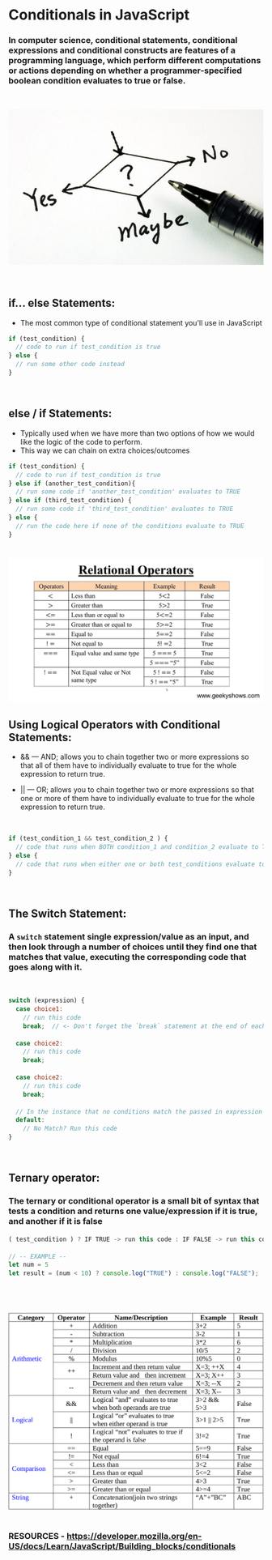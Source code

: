 # Conditionals in JavaScript

### In computer science, conditional statements, conditional expressions and conditional constructs are features of a programming language, which perform different computations or actions depending on whether a programmer-specified boolean condition evaluates to true or false.

&nbsp;

<!-- ![Conditional Choice](./img/cookie-choice-small.PNG) -->
![Conditional Choice](./img/decisions.jpeg)


&nbsp; 
&nbsp; 

## if... else Statements:
- The most common type of conditional statement you'll use in JavaScript 


```javascript
if (test_condition) {
  // code to run if test_condition is true
} else {
  // run some other code instead
}
```

&nbsp; 

## else / if Statements:
- Typically used when we have more than two options of how we would like the logic of the code to perform.
- This way we can chain on extra choices/outcomes

```javascript
if (test_condition) {
  // code to run if test_condition is true
} else if (another_test_condition){
  // run some code if 'another_test_condition' evaluates to TRUE
} else if (third_test_condition) {
  // run some code if 'third_test_condition' evaluates to TRUE
} else {
  // run the code here if none of the conditions evaluate to TRUE
}
```

#
![relational operators](./img/relational_operators.jpeg)

## Using Logical Operators with Conditional Statements: 
* && — AND; allows you to chain together two or more expressions so that all of them have to individually evaluate to true for the whole expression to return true.

* || — OR; allows you to chain together two or more expressions so that one or more of them have to individually evaluate to true for the whole expression to return true.

&nbsp; 
```javascript
if (test_condition_1 && test_condition_2 ) {
  // code that runs when BOTH condition_1 and condition_2 evaluate to TRUE
} else {
  // code that runs when either one or both test_conditions evaluate to FALSE
}
```
&nbsp; 

## The Switch Statement:
###  A `switch` statement single expression/value as an input, and then look through a number of choices until they find one that matches that value, executing the corresponding code that goes along with it.

&nbsp;
```javascript
switch (expression) {
  case choice1:
    // run this code
    break;  // <- Don't forget the `break` statement at the end of each CASE

  case choice2:
    // run this code 
    break;

  case choice2:
    // run this code 
    break;

  // In the instance that no conditions match the passed in expression we need a `default` case that runs.
  default:
    // No Match? Run this code
}
```
&nbsp; 

## Ternary operator: 

### The ternary or conditional operator is a small bit of syntax that tests a condition and returns one value/expression if it is true, and another if it is false

```javascript
( test_condition ) ? IF TRUE -> run this code : IF FALSE -> run this code instead

// -- EXAMPLE --
let num = 5
let result = (num < 10) ? console.log("TRUE") : console.log("FALSE");  
```

#
&nbsp;


![operators image](./img/operators.png)



#
### RESOURCES - https://developer.mozilla.org/en-US/docs/Learn/JavaScript/Building_blocks/conditionals